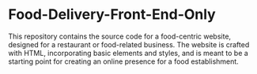# Food-Delivery-Front-End-Only
This repository contains the source code for a food-centric website, designed for a restaurant or food-related business. The website is crafted with HTML, incorporating basic elements and styles, and is meant to be a starting point for creating an online presence for a food establishment.
